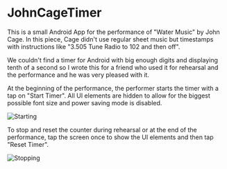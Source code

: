 # JohnCageTimer
This is a small Android App for the performance of "Water Music" by John Cage. 
In this piece, Cage didn't use regular sheet music but timestamps with instructions like "3.505 Tune Radio to 102 and then off".

We couldn't find a timer for Android with big enough digits and displaying tenth of a second so I wrote this for a friend 
who used it for rehearsal and
the performance and he was very pleased with it.

At the beginning of the performance, the performer starts the timer with a tap on "Start Timer".
All UI elements are hidden to allow for the biggest possible font size and power saving mode is disabled.

![Starting](https://user-images.githubusercontent.com/15114715/47271131-cbb00300-d575-11e8-83ab-8031cc448dd1.gif)

To stop and reset the counter during rehearsal or at the end of the performance, tap 
the screen once to show the UI elements and then tap "Reset Timer".


![Stopping](https://user-images.githubusercontent.com/15114715/47271172-4f69ef80-d576-11e8-983c-e88b90180430.gif)
